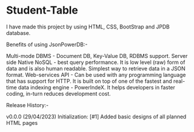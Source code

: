 # Student-Table
I have made this project by using HTML, CSS, BootStrap and JPDB database.

Benefits of using JsonPowerDB:-

Multi-mode DBMS - Document DB, Key-Value DB, RDBMS support.
Server side Native NoSQL - best query performance.
It is low level (raw) form of data and is also human readable.
Simplest way to retrieve data in a JSON format.
Web-services API - Can be used with any programming language that has support for HTTP.
It is built on top of one of the fastest and real-time data indexing engine - PowerIndeX.
It helps developers in faster coding, in-turn reduces development cost.


Release History:-

v0.0.0 (29/04/2023)
Initialization:
[#1] Added basic designs of all planned HTML pages
